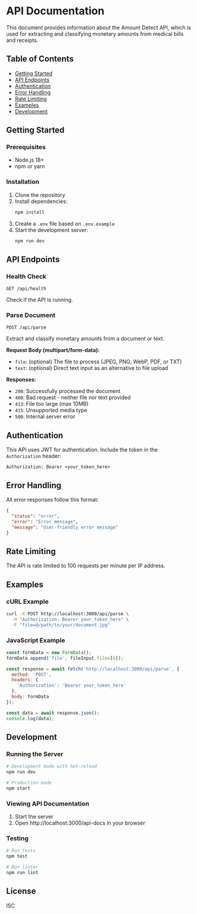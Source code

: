 # API Documentation

This document provides information about the Amount Detect API, which is used for extracting and classifying monetary amounts from medical bills and receipts.

## Table of Contents

- [Getting Started](#getting-started)
- [API Endpoints](#api-endpoints)
- [Authentication](#authentication)
- [Error Handling](#error-handling)
- [Rate Limiting](#rate-limiting)
- [Examples](#examples)
- [Development](#development)

## Getting Started

### Prerequisites

- Node.js 18+
- npm or yarn

### Installation

1. Clone the repository
2. Install dependencies:
   ```bash
   npm install
   ```
3. Create a `.env` file based on `.env.example`
4. Start the development server:
   ```bash
   npm run dev
   ```

## API Endpoints

### Health Check

```
GET /api/health
```

Check if the API is running.

### Parse Document

```
POST /api/parse
```

Extract and classify monetary amounts from a document or text.

**Request Body (multipart/form-data):**
- `file`: (optional) The file to process (JPEG, PNG, WebP, PDF, or TXT)
- `text`: (optional) Direct text input as an alternative to file upload

**Responses:**
- `200`: Successfully processed the document
- `400`: Bad request - neither file nor text provided
- `413`: File too large (max 10MB)
- `415`: Unsupported media type
- `500`: Internal server error

## Authentication

This API uses JWT for authentication. Include the token in the `Authorization` header:

```
Authorization: Bearer <your_token_here>
```

## Error Handling

All error responses follow this format:

```json
{
  "status": "error",
  "error": "Error message",
  "message": "User-friendly error message"
}
```

## Rate Limiting

The API is rate limited to 100 requests per minute per IP address.

## Examples

### cURL Example

```bash
curl -X POST http://localhost:3000/api/parse \
  -H "Authorization: Bearer your_token_here" \
  -F "file=@/path/to/your/document.jpg"
```

### JavaScript Example

```javascript
const formData = new FormData();
formData.append('file', fileInput.files[0]);

const response = await fetch('http://localhost:3000/api/parse', {
  method: 'POST',
  headers: {
    'Authorization': 'Bearer your_token_here'
  },
  body: formData
});

const data = await response.json();
console.log(data);
```

## Development

### Running the Server

```bash
# Development mode with hot-reload
npm run dev

# Production mode
npm start
```

### Viewing API Documentation

1. Start the server
2. Open http://localhost:3000/api-docs in your browser

### Testing

```bash
# Run tests
npm test

# Run linter
npm run lint
```

## License

ISC
